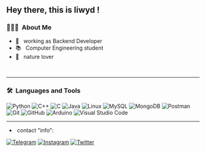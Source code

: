## Hey there, this is liwyd !

### 👨🏻‍💻 &nbsp;About Me


- 🔭 &nbsp; working as Backend Developer
- 📚 &nbsp; Computer Engineering student
- ‍🌱 &nbsp; nature lover

&nbsp;

---

### 🛠 &nbsp;Languages and Tools

  ![Python](https://img.shields.io/badge/-Python-333333?style=flat&logo=python)
  ![C++](https://img.shields.io/badge/-C++-333333?style=flat&logo=Cplusplus)
  ![C](https://img.shields.io/badge/-C-333333?style=flat&logo=C)
  ![Java](https://img.shields.io/badge/-Java-333333?style=flat&logo=oracle)
  ![Linux](https://img.shields.io/badge/-Linux-333333?style=flat&logo=linux)
  ![MySQL](https://img.shields.io/badge/-MySQL-333333?style=flat&logo=mysql)
  ![MongoDB](https://img.shields.io/badge/-MongoDB-333333?style=flat&logo=mongodb) 
  ![Postman](https://img.shields.io/badge/-Postman-333333?style=flat&logo=Postman)
  ![Git](https://img.shields.io/badge/-Git-333333?style=flat&logo=git)
  ![GitHub](https://img.shields.io/badge/-GitHub-333333?style=flat&logo=github)
  ![Arduino](https://img.shields.io/badge/-ARDUINO-333333?style=flat&logo=ARDUINO)
  ![Visual Studio Code](https://img.shields.io/badge/-Visual%20Studio%20Code-333333?style=flat&logo=visual-studio-code&logoColor=007ACC)

---

- &nbsp;contact "info": 

<p align="left">
<a href="https://t.me/Liwyd"><img alt="Telegram" src="https://img.shields.io/badge/Telegram-liwyd-blue?&logo=Telegram"></a>
<a href="https://www.instagram.com/liwyd_"><img alt="Instagram" src="https://img.shields.io/badge/Instagram-Liwyd__-purple?&logo=Instagram"></a>
<a href="https://twitter.com/liwyd_"><img alt="Twitter" src="https://img.shields.io/badge/Twitter-liwyd__-black?&logo=twitter"></a>
</p>
